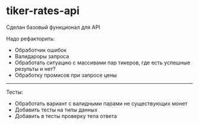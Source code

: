 # tiker-rates-api

Сделан базовый функционал для API

  Надо рефакторить:
  - Обработчик ошибок
  - Валидароры запроса
  - Обработать ситуацию с массивами пар тикеров, где есть успешные результы и нет? 
  - Обработку промисов при запросе цены
  
  ----------------------------------
  Тесты:
  - Обработать вариант с валидными парами не существующих монет
  - Добавить тесты на типы данных
  - Добавить в тесты проверку тела ответа
  
